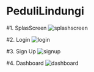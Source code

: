 # PeduliLindungi

#1. SplasScreen
![splashscreen](https://user-images.githubusercontent.com/54392942/120133572-a0462800-c1f6-11eb-9694-9a39bdf11645.PNG)

#2. Login 
![login](https://user-images.githubusercontent.com/54392942/120144588-6122d180-c20c-11eb-81ce-4029867a7c48.PNG)

#3. Sign Up
![signup](https://user-images.githubusercontent.com/54392942/120144598-68e27600-c20c-11eb-8be0-204330b0494b.PNG)

#4. Dashboard
![dashboard](https://user-images.githubusercontent.com/54392942/120144643-7c8ddc80-c20c-11eb-89cd-726a921d5976.PNG)

